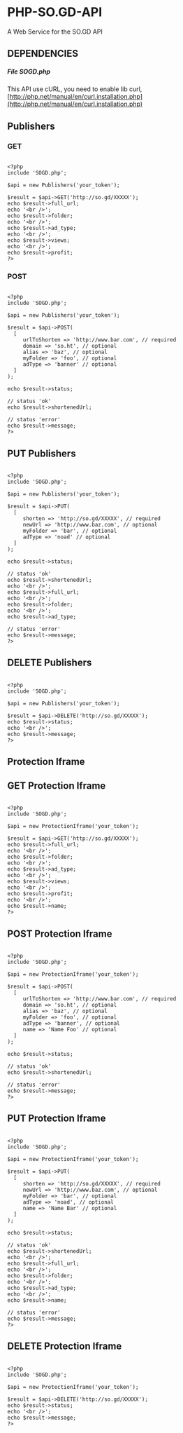 # PHP-SO.GD-API
A Web Service for the SO.GD API

## DEPENDENCIES

##### File SOGD.php

This API use cURL, you need to enable lib curl, [http://php.net/manual/en/curl.installation.php](http://php.net/manual/en/curl.installation.php)

## Publishers

### GET

```

<?php
include 'SOGD.php';

$api = new Publishers('your_token');

$result = $api->GET('http://so.gd/XXXXX');
echo $result->full_url;
echo '<br />';
echo $result->folder;
echo '<br />';
echo $result->ad_type;
echo '<br />';
echo $result->views;
echo '<br />';
echo $result->profit;
?>

```

###  POST

```

<?php
include 'SOGD.php';

$api = new Publishers('your_token');

$result = $api->POST(
  [
     urlToShorten => 'http://www.bar.com', // required
     domain => 'so.ht', // optional
     alias => 'baz', // optional
     myFolder => 'foo', // optional
     adType => 'banner' // optional   
  ]
);

echo $result->status;

// status 'ok'
echo $result->shortenedUrl;

// status 'error'
echo $result->message;
?>

```


PUT Publishers
------------

```

<?php
include 'SOGD.php';

$api = new Publishers('your_token');

$result = $api->PUT(
  [
     shorten => 'http://so.gd/XXXXX', // required
     newUrl => 'http://www.baz.com', // optional
     myFolder => 'bar', // optional
     adType => 'noad' // optional   
  ]
);

echo $result->status;

// status 'ok'
echo $result->shortenedUrl;
echo '<br />';
echo $result->full_url;
echo '<br />';
echo $result->folder;
echo '<br />';
echo $result->ad_type;

// status 'error'
echo $result->message;
?>

```


DELETE Publishers
------------

```

<?php
include 'SOGD.php';

$api = new Publishers('your_token');

$result = $api->DELETE('http://so.gd/XXXXX');
echo $result->status;
echo '<br />';
echo $result->message;
?>

```

## Protection Iframe


GET Protection Iframe
------------

```

<?php
include 'SOGD.php';

$api = new ProtectionIframe('your_token');

$result = $api->GET('http://so.gd/XXXXX');
echo $result->full_url;
echo '<br />';
echo $result->folder;
echo '<br />';
echo $result->ad_type;
echo '<br />';
echo $result->views;
echo '<br />';
echo $result->profit;
echo '<br />';
echo $result->name;
?>

```


POST Protection Iframe
------------

```

<?php
include 'SOGD.php';

$api = new ProtectionIframe('your_token');

$result = $api->POST(
  [
     urlToShorten => 'http://www.bar.com', // required
     domain => 'so.ht', // optional
     alias => 'baz', // optional
     myFolder => 'foo', // optional
     adType => 'banner', // optional
     name => 'Name Foo' // optional 
  ]
);

echo $result->status;

// status 'ok'
echo $result->shortenedUrl;

// status 'error'
echo $result->message;
?>

```


PUT Protection Iframe
------------

```

<?php
include 'SOGD.php';

$api = new ProtectionIframe('your_token');

$result = $api->PUT(
  [
     shorten => 'http://so.gd/XXXXX', // required
     newUrl => 'http://www.baz.com', // optional
     myFolder => 'bar', // optional
     adType => 'noad', // optional
     name => 'Name Bar' // optional   
  ]
);

echo $result->status;

// status 'ok'
echo $result->shortenedUrl;
echo '<br />';
echo $result->full_url;
echo '<br />';
echo $result->folder;
echo '<br />';
echo $result->ad_type;
echo '<br />';
echo $result->name;

// status 'error'
echo $result->message;
?>

```


DELETE Protection Iframe
------------

```

<?php
include 'SOGD.php';

$api = new ProtectionIframe('your_token');

$result = $api->DELETE('http://so.gd/XXXXX');
echo $result->status;
echo '<br />';
echo $result->message;
?>

```
